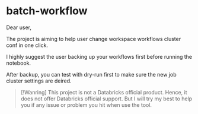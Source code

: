 # batch-workflow

Dear user,

The project is aiming to help user change workspace workflows cluster conf in one click.

I highly suggest the user backing up your workflows first before running the notebook. 

After backup, you can test with dry-run first to make sure the new job cluster settings are deired.

> [!Wanring]
> This project is not a Databricks official product. Hence, it does not offer Databricks official support. 
But I will try my best to help you if any issue or problem you hit when use the tool. 